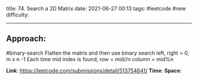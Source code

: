 title: 74. Search a 2D Matrix
date: 2021-06-27 00:13
tags: #leetcode #new
difficulty:

---
## Approach:
#binary-search 
Flatten the matrix and then use binary search
left, right = 0, m x n -1
Each time mid index is found, 
row = mid//n
column = mid%n

**Link**: https://leetcode.com/submissions/detail/513754641/
**Time**:
**Space**: